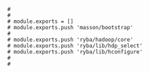     # 
    # 
    # module.exports = []
    # module.exports.push 'masson/bootstrap'
    # 
    # module.exports.push 'ryba/hadoop/core'
    # module.exports.push 'ryba/lib/hdp_select'
    # module.exports.push 'ryba/lib/hconfigure'
    # 
    #   
